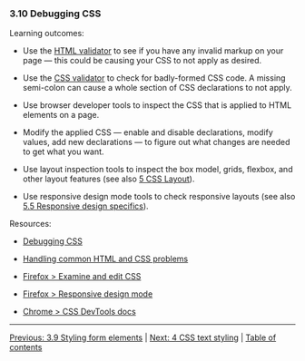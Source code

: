 ### 3.10 Debugging CSS

Learning outcomes:

- Use the [HTML validator](https://validator.w3.org/) to see if you have any invalid markup on your page — this could be causing your CSS to not apply as desired.

- Use the [CSS validator](https://jigsaw.w3.org/css-validator/) to check for badly-formed CSS code. A missing semi-colon can cause a whole section of CSS declarations to not apply.

- Use browser developer tools to inspect the CSS that is applied to HTML elements on a page.

- Modify the applied CSS — enable and disable declarations, modify values, add new declarations — to figure out what changes are needed to get what you want.

- Use layout inspection tools to inspect the box model, grids, flexbox, and other layout features (see also [5 CSS Layout](./5-0-css-layout.md)).

- Use responsive design mode tools to check responsive layouts (see also [5.5 Responsive design specifics](./5-5-responsive-design-specifics.md)).

Resources:

- [Debugging CSS](https://developer.mozilla.org/docs/Learn/CSS/Building_blocks/Debugging_CSS)

- [Handling common HTML and CSS problems](https://developer.mozilla.org/docs/Learn/Tools_and_testing/Cross_browser_testing/HTML_and_CSS)

- [Firefox > Examine and edit CSS](https://firefox-source-docs.mozilla.org/devtools-user/page_inspector/how_to/examine_and_edit_css/index.html)

- [Firefox > Responsive design mode](https://firefox-source-docs.mozilla.org/devtools-user/index.html#responsive-design-mode)

- [Chrome > CSS DevTools docs](https://developer.chrome.com/docs/devtools/css/)

---

[Previous: 3.9 Styling form elements](/curriculum/2-core/2-styling/3-09-styling-form-elements.md) | [Next: 4 CSS text styling](/curriculum/2-core/2-styling/4-0-css-text-styling.md) | [Table of contents](/TOC.md)
